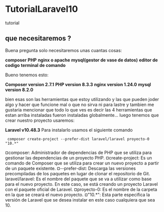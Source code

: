 # TutorialLaravel10
 tutorial

 ## que necesitaremos ?
 Buena pregunta solo necesitaremos unas cuantas cosas: 
 
 **composer**
 **PHP**
 **nginx o apache**
 **mysql(gestor de vase de datos)**
 **editor de codigo**
 **terminal de comando**

Bueno tenemos esto:

 **Composer version 2.7.1** 
 **PHP      version 8.3.3** 
 **nginx    version 1.24.0** 
 **mysql    version 8.2.0** 

 bien esas son las herramientas que estoy utilizando y las que pueden joder algo  y hacer que funcione 
 mal o que no sirva ni para lastre y tambien me gustaria  mencionar que todo lo que ves es decir las 4 
 herramientas que estan arriba instaladas fueron instaladas globalmente... 
 luego tenemos que crear nuestro proyecto usaremos:
 
 **Laravel v10.48.3**
 Para instalarlo usamos el siguiente comando
 
     composer create-project --prefer-dist laravel/laravel proyecto-0 "10.*"


 ¤composer: 
 Administrador de dependencias de PHP que se utiliza para gestionar las dependencias de un proyecto PHP.
 ¤create-project: 
 Es un comando de Composer que se utiliza para crear un nuevo proyecto a partir de un paquete existente.
 ¤--prefer-dist: 
 Descarga las versiones precompiladas de los paquetes en lugar de clonar el repositorio de Git. 
 laravel/laravel: 
 Es el nombre del paquete que se va a utilizar como base para el nuevo proyecto. 
 En este caso, se está creando un proyecto Laravel con el paquete oficial de Laravel.
 ¤proyecto-0: 
 Es el nombre de la carpeta en la que se creará el nuevo proyecto. 
 ¤"10.*": 
 Esta parte especifica la versión de Laravel que se desea instalar en este caso cualquiera que sea 10. 
     







